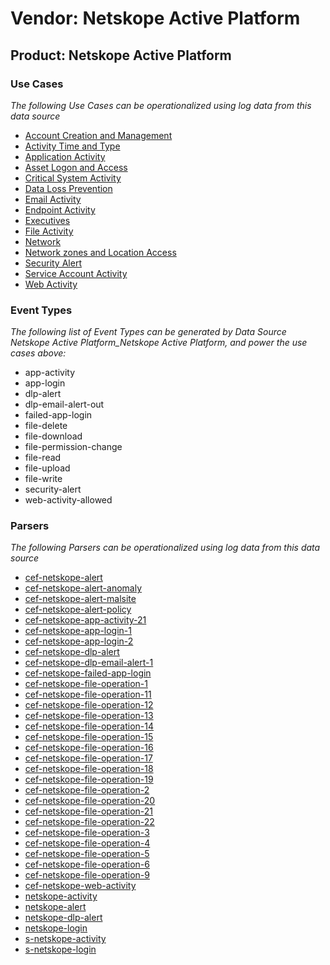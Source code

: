 Vendor: Netskope Active Platform
================================
Product: Netskope Active Platform
---------------------------------

### Use Cases

_The following Use Cases can be operationalized using log data from this data source_

* [Account Creation and Management](../UseCases/usecase_account_creation_and_management.md)
* [Activity Time  and Type](../UseCases/usecase_activity_time__and_type.md)
* [Application Activity](../UseCases/usecase_application_activity.md)
* [Asset Logon and Access](../UseCases/usecase_asset_logon_and_access.md)
* [Critical System Activity](../UseCases/usecase_critical_system_activity.md)
* [Data Loss Prevention](../UseCases/usecase_data_loss_prevention.md)
* [Email Activity](../UseCases/usecase_email_activity.md)
* [Endpoint Activity](../UseCases/usecase_endpoint_activity.md)
* [Executives](../UseCases/usecase_executives.md)
* [File Activity](../UseCases/usecase_file_activity.md)
* [Network](../UseCases/usecase_network.md)
* [Network zones and Location Access](../UseCases/usecase_network_zones_and_location_access.md)
* [Security Alert](../UseCases/usecase_security_alert.md)
* [Service Account Activity](../UseCases/usecase_service_account_activity.md)
* [Web Activity](../UseCases/usecase_web_activity.md)


### Event Types

_The following list of Event Types can be generated by Data Source Netskope Active Platform_Netskope Active Platform, and power the use cases above:_

- app-activity
- app-login
- dlp-alert
- dlp-email-alert-out
- failed-app-login
- file-delete
- file-download
- file-permission-change
- file-read
- file-upload
- file-write
- security-alert
- web-activity-allowed


### Parsers

_The following Parsers can be operationalized using log data from this data source_

* [cef-netskope-alert](../Parsers/parserContent_cef-netskope-alert.md)
* [cef-netskope-alert-anomaly](../Parsers/parserContent_cef-netskope-alert-anomaly.md)
* [cef-netskope-alert-malsite](../Parsers/parserContent_cef-netskope-alert-malsite.md)
* [cef-netskope-alert-policy](../Parsers/parserContent_cef-netskope-alert-policy.md)
* [cef-netskope-app-activity-21](../Parsers/parserContent_cef-netskope-app-activity-21.md)
* [cef-netskope-app-login-1](../Parsers/parserContent_cef-netskope-app-login-1.md)
* [cef-netskope-app-login-2](../Parsers/parserContent_cef-netskope-app-login-2.md)
* [cef-netskope-dlp-alert](../Parsers/parserContent_cef-netskope-dlp-alert.md)
* [cef-netskope-dlp-email-alert-1](../Parsers/parserContent_cef-netskope-dlp-email-alert-1.md)
* [cef-netskope-failed-app-login](../Parsers/parserContent_cef-netskope-failed-app-login.md)
* [cef-netskope-file-operation-1](../Parsers/parserContent_cef-netskope-file-operation-1.md)
* [cef-netskope-file-operation-11](../Parsers/parserContent_cef-netskope-file-operation-11.md)
* [cef-netskope-file-operation-12](../Parsers/parserContent_cef-netskope-file-operation-12.md)
* [cef-netskope-file-operation-13](../Parsers/parserContent_cef-netskope-file-operation-13.md)
* [cef-netskope-file-operation-14](../Parsers/parserContent_cef-netskope-file-operation-14.md)
* [cef-netskope-file-operation-15](../Parsers/parserContent_cef-netskope-file-operation-15.md)
* [cef-netskope-file-operation-16](../Parsers/parserContent_cef-netskope-file-operation-16.md)
* [cef-netskope-file-operation-17](../Parsers/parserContent_cef-netskope-file-operation-17.md)
* [cef-netskope-file-operation-18](../Parsers/parserContent_cef-netskope-file-operation-18.md)
* [cef-netskope-file-operation-19](../Parsers/parserContent_cef-netskope-file-operation-19.md)
* [cef-netskope-file-operation-2](../Parsers/parserContent_cef-netskope-file-operation-2.md)
* [cef-netskope-file-operation-20](../Parsers/parserContent_cef-netskope-file-operation-20.md)
* [cef-netskope-file-operation-21](../Parsers/parserContent_cef-netskope-file-operation-21.md)
* [cef-netskope-file-operation-22](../Parsers/parserContent_cef-netskope-file-operation-22.md)
* [cef-netskope-file-operation-3](../Parsers/parserContent_cef-netskope-file-operation-3.md)
* [cef-netskope-file-operation-4](../Parsers/parserContent_cef-netskope-file-operation-4.md)
* [cef-netskope-file-operation-5](../Parsers/parserContent_cef-netskope-file-operation-5.md)
* [cef-netskope-file-operation-6](../Parsers/parserContent_cef-netskope-file-operation-6.md)
* [cef-netskope-file-operation-9](../Parsers/parserContent_cef-netskope-file-operation-9.md)
* [cef-netskope-web-activity](../Parsers/parserContent_cef-netskope-web-activity.md)
* [netskope-activity](../Parsers/parserContent_netskope-activity.md)
* [netskope-alert](../Parsers/parserContent_netskope-alert.md)
* [netskope-dlp-alert](../Parsers/parserContent_netskope-dlp-alert.md)
* [netskope-login](../Parsers/parserContent_netskope-login.md)
* [s-netskope-activity](../Parsers/parserContent_s-netskope-activity.md)
* [s-netskope-login](../Parsers/parserContent_s-netskope-login.md)
